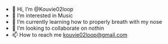- 👋 Hi, I’m @Kouvie02loop
- 👀 I’m interested in Music
- 🌱 I’m currently learning how to properly breath with my nose
- 💞️ I’m looking to collaborate on nothin
- 📫 How to reach me kouvie02loop@gmail.com
<!---
Kouvie02loop/Kouvie02loop is a ✨ special ✨ repository because its `README.md` (this file) appears on your GitHub profile.
You can click the Preview link to take a look at your changes.
--->
